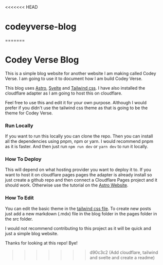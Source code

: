 <<<<<<< HEAD
# codeyverse-blog
=======
# Codey Verse Blog

This is a simple blog website for another website I am making called Codey Verse. I am going to use it to document how I am build Codey Verse.

This blog uses [Astro](https://astro.build), [Svelte](https://svelte.dev) and [Tailwind css](https://tailwindcss.com). I have also installed the cloudflare adapter as I am going to host this on cloudflare.

Feel free to use this and edit it for your own purpose. Although I would prefer if you didn't use the tailwind css theme as that is going to be the theme for Codey Verse.

### Run Locally
If you want to run this locally you can clone the repo. Then you can install all the dependencies using pnpm, npm or yarn. I would recommend pnpm as it is faster. And then just run `npm run dev` or `yarn dev` to run it locally.

### How To Deploy
This will depend on what hosting provider you want to deploy it to. If you want to host it on cloudflare pages pages the adapter is already install so just create a github repo and then connect a Cloudflare Pages project and it should work. Otherwise use the tutorial on the [Astro Website](https://docs.astro.build/en/guides/deploy/).

### How To Edit
You can edit the basic theme in the [tailwind css file](./tailwind.config.cjs). To create new posts just add a new markdown (.mdx) file in the blog folder in the pages folder in the src folder.

I would not recommend contributing to this project as it will be quick and just a simple blog website.

Thanks for looking at this repo! Bye!
>>>>>>> d90c3c2 (Add cloudflare, tailwind and svelte and create a readme)
